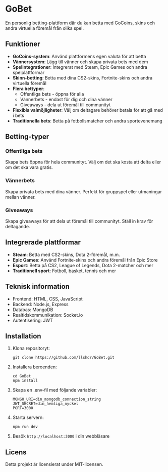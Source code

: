 # GoBet

En personlig betting-plattform där du kan betta med GoCoins, skins och andra virtuella föremål från olika spel.

## Funktioner

- **GoCoins-system**: Använd plattformens egen valuta för att betta
- **Vännersystem**: Lägg till vänner och skapa privata bets med dem
- **Spelintegrationer**: Integrerat med Steam, Epic Games och andra spelplattformar
- **Skinn-betting**: Betta med dina CS2-skins, Fortnite-skins och andra virtuella föremål
- **Flera bettyper**:
  - Offentliga bets - öppna för alla
  - Vännerbets - endast för dig och dina vänner
  - Giveaways - dela ut föremål till communityt
- **Flexibla valmöjligheter**: Välj om deltagare behöver betala för att gå med i bets
- **Traditionella bets**: Betta på fotbollsmatcher och andra sportevenemang

## Betting-typer

### Offentliga bets
Skapa bets öppna för hela communityt. Välj om det ska kosta att delta eller om det ska vara gratis.

### Vännerbets
Skapa privata bets med dina vänner. Perfekt för gruppspel eller utmaningar mellan vänner.

### Giveaways
Skapa giveaways för att dela ut föremål till communityt. Ställ in krav för deltagande.

## Integrerade plattformar

- **Steam**: Betta med CS2-skins, Dota 2-föremål, m.m.
- **Epic Games**: Använd Fortnite-skins och andra föremål från Epic Store
- **Esport**: Betta på CS2, League of Legends, Dota 2-matcher och mer
- **Traditionell sport**: Fotboll, basket, tennis och mer

## Teknisk information

- Frontend: HTML, CSS, JavaScript
- Backend: Node.js, Express
- Databas: MongoDB
- Realtidskommunikation: Socket.io
- Autentisering: JWT

## Installation

1. Klona repositoryt:
   ```
   git clone https://github.com/llshdr/GoBet.git
   ```

2. Installera beroenden:
   ```
   cd GoBet
   npm install
   ```

3. Skapa en .env-fil med följande variabler:
   ```
   MONGO_URI=din_mongodb_connection_string
   JWT_SECRET=din_hemliga_nyckel
   PORT=3000
   ```

4. Starta servern:
   ```
   npm run dev
   ```

5. Besök `http://localhost:3000` i din webbläsare

## Licens

Detta projekt är licensierat under MIT-licensen. 